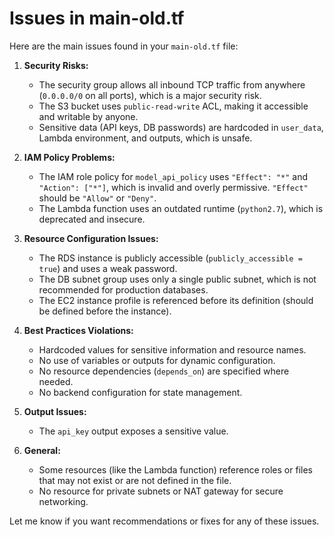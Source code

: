 # Issues in main-old.tf

Here are the main issues found in your `main-old.tf` file:

1. **Security Risks:**
   - The security group allows all inbound TCP traffic from anywhere (`0.0.0.0/0` on all ports), which is a major security risk.
   - The S3 bucket uses `public-read-write` ACL, making it accessible and writable by anyone.
   - Sensitive data (API keys, DB passwords) are hardcoded in `user_data`, Lambda environment, and outputs, which is unsafe.

2. **IAM Policy Problems:**
   - The IAM role policy for `model_api_policy` uses `"Effect": "*"` and `"Action": ["*"]`, which is invalid and overly permissive. `"Effect"` should be `"Allow"` or `"Deny"`.
   - The Lambda function uses an outdated runtime (`python2.7`), which is deprecated and insecure.

3. **Resource Configuration Issues:**
   - The RDS instance is publicly accessible (`publicly_accessible = true`) and uses a weak password.
   - The DB subnet group uses only a single public subnet, which is not recommended for production databases.
   - The EC2 instance profile is referenced before its definition (should be defined before the instance).

4. **Best Practices Violations:**
   - Hardcoded values for sensitive information and resource names.
   - No use of variables or outputs for dynamic configuration.
   - No resource dependencies (`depends_on`) are specified where needed.
   - No backend configuration for state management.

5. **Output Issues:**
   - The `api_key` output exposes a sensitive value.

6. **General:**
   - Some resources (like the Lambda function) reference roles or files that may not exist or are not defined in the file.
   - No resource for private subnets or NAT gateway for secure networking.

Let me know if you want recommendations or fixes for any of these issues.
